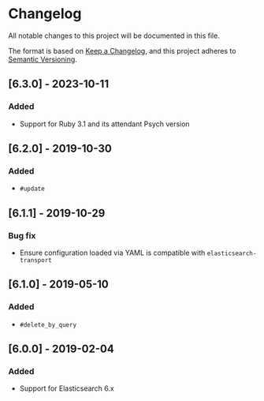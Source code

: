 # Changelog
All notable changes to this project will be documented in this file.

The format is based on [Keep a Changelog](https://keepachangelog.com/en/1.0.0/),
and this project adheres to [Semantic Versioning](https://semver.org/spec/v2.0.0.html).

## [6.3.0] - 2023-10-11
### Added
  - Support for Ruby 3.1 and its attendant Psych version

## [6.2.0] - 2019-10-30
### Added
  - `#update`

## [6.1.1] - 2019-10-29
### Bug fix
  - Ensure configuration loaded via YAML is compatible with `elasticsearch-transport`

## [6.1.0] - 2019-05-10
### Added
  - `#delete_by_query`

## [6.0.0] - 2019-02-04
### Added
  - Support for Elasticsearch 6.x
